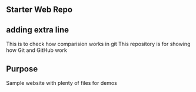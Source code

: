 ## Starter Web Repo
## adding extra line
This is to check how comparision works in git
This repository is for showing how Git and GitHub work

## Purpose

Sample website with plenty of files for demos
